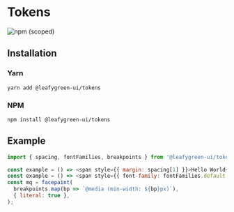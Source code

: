 # Tokens

![npm (scoped)](https://img.shields.io/npm/v/@leafygreen-ui/tokens.svg)

## Installation

### Yarn

```shell
yarn add @leafygreen-ui/tokens
```

### NPM

```shell
npm install @leafygreen-ui/tokens
```

## Example

```js
import { spacing, fontFamilies, breakpoints } from '@leafygreen-ui/tokens';

const example = () => <span style={{ margin: spacing[1] }}>Hello World</span>;
const example = () => <span style={{ font-family: fontFamilies.default }}>Hello World</span>;
const mq = facepaint(
  breakpoints.map(bp => `@media (min-width: ${bp}px)`),
  { literal: true },
);
```
